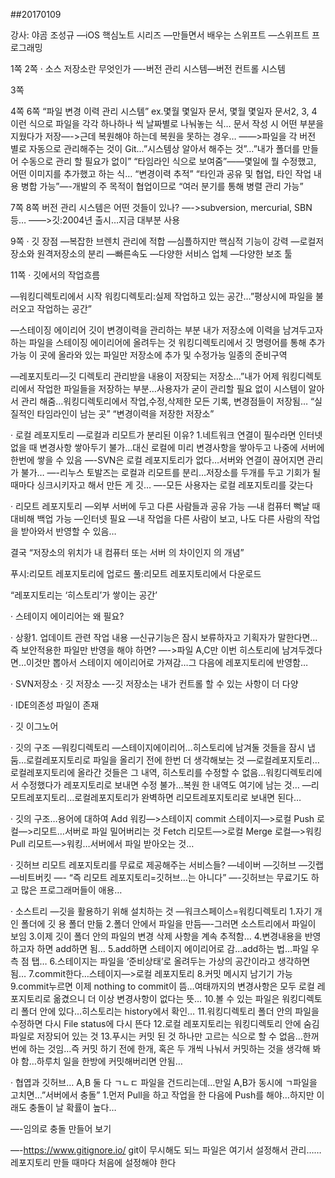 ##20170109


강사: 야곰 조성규
—iOS 핵심노트 시리즈
—만들면서 배우는 스위프트
—스위프트 프로그래밍

1쪽 2쪽
· 소스 저장소란 무엇인가
—-버전 관리 시스템—버전 컨트롤 시스템

3쪽

4쪽 6쪽
“파일 변경 이력 관리 시스템”
ex.몇월 몇일자 문서, 몇월 몇일자 문서2, 3, 4 이런 식으로 파일을 각각 하나하나 씩 날짜별로 나눠놓는 식…
문서 작성 시 어떤 부분을 지웠다가 저장—->근데 복원해야 하는데 복원을 못하는 경우…
——>파일을 각 버전 별로 자동으로 관리해주는 것이 Git…”시스템상 알아서 해주는 것”…”내가 폴더를 만들어 수동으로 관리 할 필요가 없이”
“타임라인 식으로 보여줌”——몇일에 뭘 수정했고, 어떤 이미지를 추가했고 하는 식…
“변경이력 추적”
“타인과 공유 및 협업, 타인 작업 내용 병합 가능”—-개발의 주 목적이 협업이므로
“여러 분기를 통해 병렬 관리 가능”

7쪽 8쪽
버전 관리 시스템은 어떤 것들이 있나?
—->subversion, mercurial, SBN 등…
——>깃:2004년 출시…지금 대부분 사용

9쪽
· 깃 장점
—복잡한 브렌치 관리에 적합
—심플하지만 핵심적 기능이 강력
—로컬저장소와 원격저장소의 분리
—빠른속도
—다양한 서비스 업체
—다양한 보조 툴

11쪽
· 깃에서의 작업흐름

—워킹디렉토리에서 시작
워킹디렉토리:실제 작업하고 있는 공간…”평상시에 파일을 불러오고 작업하는 공간”

—스테이징 에이리어
깃이 변경이력을 관리하는 부분
내가 저장소에 이력을 남겨두고자 하는 파일을 스테이징 에이리어에 올려두는 것
워킹디렉토리에서 깃 명령어를 통해 추가 가능
이 곳에 올라와 있는 파일만 저장소에 추가 및 수정가능
일종의 준비구역

—레포지토리—깃 디렉토리
관리받을 내용이 저장되는 저장소…”내가 어제 워킹디렉토리에서 작업한 파일들을 저장하는 부분…사용자가 굳이 관리할 필요 없이 시스템이 알아서 관리 해줌…워킹디렉토리에서 작업,수정,삭제한 모든 기록, 변경점들이 저장됨…
“실질적인 타임라인이 남는 곳”
“변경이력을 저장한 저장소”

· 로컬 레포지토리
—로컬과 리모트가 분리된 이유? 
1.네트워크 연결이 필수라면 인터넷 없을 때 변경사항 쌓아두기 불가…대신 로컬에 미리 변경사항을 쌓아두고 나중에 서버에 한번에 쌓을 수 있음
—-SVN은 로컬 레포지토리가 없다…서버와 연결이 끊어지면 관리가 불가…
—-리누스 토발즈는 로컬과 리모트를 분리…저장소를 두개를 두고 기회가 될 때마다 싱크시키자고 해서 만든 게 깃…
—-모든 사용자는 로컬 레포지토리를 갖는다

· 리모트 레포지토리
—외부 서버에 두고 다른 사람들과 공유 가능
—내 컴퓨터 뻑날 때 대비해 백업 가능
—인터넷 필요
—내 작업을 다른 사람이 보고, 나도 다른 사람의 작업을 받아와서 반영할 수 있음…

결국 “저장소의 위치가 내 컴퓨터 또는 서버 의 차이인지 의 개념”

푸시:리모트 레포지토리에 업로드
풀:리모트 레포지토리에서 다운로드

“레포지토리는 ‘히스토리’가 쌓이는 공간’

· 스테이지 에이리어는 왜 필요?

· 상황1. 업데이트 관련 작업 내용
—신규기능은 잠시 보류하자고 기획자가 말한다면…즉 보안적용한 파일만 반영을 해야 하면?
—->파일 A,C만 이번 히스토리에 남겨두겠다면…이것만 뽑아서 스테이지 에이리어로 가져감…그 다음에 레포지토리에 반영함…

· SVN저장소
· 깃 저장소
—-깃 저장소는 내가 컨트롤 할 수 있는 사항이 더 다양

· IDE의존성 파일이 존재

· 깃 이그노어

· 깃의 구조
—워킹디렉토리
—스테이지에이리어…히스토리에 남겨둘 것들을 잠시 냅둠…로컬레포지토리로 파일을 올리기 전에 한번 더 생각해보는 것
—로컬레포지토리…로컬레포지토리에 올라간 것들은 그 내역, 히스토리를 수정할 수 없음…워킹디렉토리에서 수정했다가 레포지토리로 보내면 수정 불가…복원 한 내역도 여기에 남는 것…
—리모트레포지토리…로컬레포지토리가 완벽하면 리모트레포지토리로 보내면 된다…

· 깃의 구조…용어에 대하여
Add 워킹—>스테이지
commit 스테이지—>로컬
Push 로컬—>리모트…서버로 파일 밀어버리는 것
Fetch 리모트—>로컬
Merge 로컬—>워킹
Pull 리모트—>워킹…서버에서 파일 받아오는 것…

· 깃허브
리모트 레포지토리를 무료로 제공해주는 서비스들?
—네이버
—깃허브
—깃랩
—비트버킷
—- “즉 리모트 레포지토리=깃허브…는 아니다”
—-깃허브는 무료기도 하고 많은 프로그래머들이 애용…

· 소스트리
—깃을 활용하기 위해 설치하는 것
—워크스페이스=워킹디렉토리
1.자기 개인 폴더에 깃 용 폴더 만듦
2.폴더 안에서 파일을 만듬—-그러면 소스트리에서 파일이 보임
3.이제 깃이 폴더 안의 파일의 변경 삭제 사항을 계속 추적함…
4.변경내용을 반영하고자 하면 add하면 됨…
5.add하면 스테이지 에이리어로 감…add하는 법…파일 우측 점 탭…
6.스테이지는 파일을 ‘준비상태’로 올려두는 가상의 공간이라고 생각하면 됨…
7.commit한다…스테이지—>로컬 레포지토리
8.커밋 메시지 남기기 가능
9.commit누르면 이제 nothing to commit이 뜸…여태까지의 변경사항은 모두 로컬 레포지토리로 옮겼으니 더 이상 변경사항이 없다는 뜻…
10.볼 수 있는 파일은 워킹디렉토리 폴더 안에 있다…히스토리는 history에서 확인…
11.워킹디렉토리 폴더 안의 파일을 수정하면 다시 File status에 다시 뜬다
12.로컬 레포지토리는 워킹디렉토리 안에 숨김파일로 저장되어 있는 것
13.푸시는 커밋 된 것 하나만 고르는 식으로 할 수 없음…한꺼번에 하는 것임…즉 커밋 하기 전에 한개, 혹은 두 개씩 나눠서 커밋하는 것을 생각해 봐야 함…하루치 일을 한방에 커밋해버리면 안됨…

· 협엽과 깃허브…
A,B 둘 다 ㄱㄴㄷ 파일을 건드리는데…만일 A,B가 동시에 ㄱ파일을 고치면…”서버에서 충돌”
1.먼저 Pull을 하고 작업을 한 다음에 Push를 해야…하지만 이래도 충돌이 날 확률이 높다…

—-임의로 충돌 만들어 보기

—-https://www.gitignore.io/
git이 무시해도 되느 파일은 여기서 설정해서 관리……레포지토리 만들 때마다 처음에 설정해야 한다
